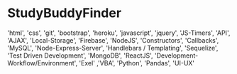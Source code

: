 # StudyBuddyFinder

'html', 'css', 'git', 'bootstrap', 'heroku', 'javascript', 'jquery', 'JS-Timers', 'API', 'AJAX', 'Local-Storage', 'Firebase', 'NodeJS', 'Constructors', 'Callbacks', 'MySQL', 'Node-Express-Server', 'Handlebars / Templating', 'Sequelize', 'Test Driven Development', 'MongoDB', 'ReactJS', 'Development-Workflow/Environment', 'Exel' ,'VBA', 'Python', 'Pandas', 'UI-UX'
